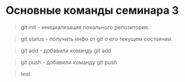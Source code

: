 # Основные команды семинара 3

> git init - инициализация локального репозитория.

> git status - получить инфо от git о его текущем состоянии.

> git add - добавили команду git add

> git push - добавили команду git push

> test